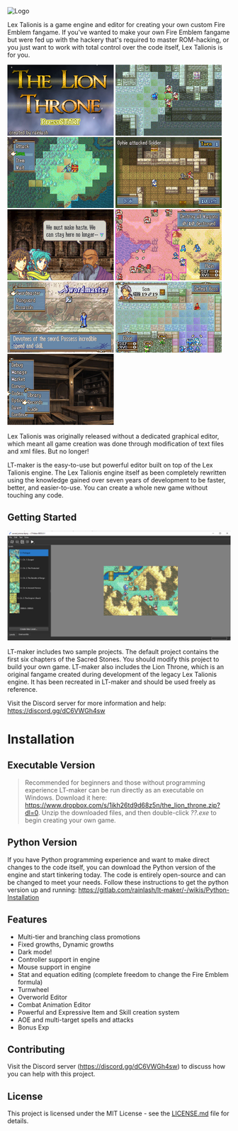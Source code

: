 ![Logo](/utilities/screenshots/logo_final_512x512.png)

Lex Talionis is a game engine and editor for creating your own custom Fire Emblem fangame. If you've wanted to make your own Fire Emblem fangame but were fed up with the hackery that's required to master ROM-hacking, or you just want to work with total control over the code itself, Lex Talionis is for you.

![TitleScreen](/utilities/readme/title_screen.png)
![AOE](/utilities/readme/aoe.gif)
![ActivatedSkill](/utilities/readme/activated_skill.gif)
![Turnwheel](/utilities/readme/turnwheel.gif)
![Conversation](/utilities/readme/conversation.png) 
![EnemyRange](/utilities/readme/enemy_range.png) 
![MultiPromotion](/utilities/readme/multi_promotion.png)
![Aura](/utilities/readme/aura.png)
![Base](/utilities/readme/base.png)

Lex Talionis was originally released without a dedicated graphical editor, which meant all game creation was done through modification of text files and xml files. But no longer!

LT-maker is the easy-to-use but powerful editor built on top of the Lex Talionis engine. The Lex Talionis engine itself as been completely rewritten using the knowledge gained over seven years of development to be faster, better, and easier-to-use. You can create a whole new game without touching any code.

## Getting Started

![EditorScreenshot](utilities/readme/editor_screenshot.png)

LT-maker includes two sample projects. The default project contains the first six chapters of the Sacred Stones. You should modify this project to build your own game. LT-maker also includes the Lion Throne, which is an original fangame created during development of the legacy Lex Talionis engine. It has been recreated in LT-maker and should be used freely as reference.

Visit the Discord server for more information and help: https://discord.gg/dC6VWGh4sw

# Installation

## Executable Version 
> Recommended for beginners and those without programming experience
LT-maker can be run directly as an executable on Windows. Download it here: https://www.dropbox.com/s/1ikh26td9d68z5n/the_lion_throne.zip?dl=0. Unzip the downloaded files, and then double-click *??.exe* to begin creating your own game.

## Python Version
If you have Python programming experience and want to make direct changes to the code itself, you can download the Python version of the engine and start tinkering today. The code is entirely open-source and can be changed to meet your needs. Follow these instructions to get the python version up and running: https://gitlab.com/rainlash/lt-maker/-/wikis/Python-Installation

## Features

- Multi-tier and branching class promotions
- Fixed growths, Dynamic growths
- Dark mode!
- Controller support in engine
- Mouse support in engine
- Stat and equation editing (complete freedom to change the Fire Emblem formula)
- Turnwheel
- Overworld Editor
- Combat Animation Editor
- Powerful and Expressive Item and Skill creation system
- AOE and multi-target spells and attacks
- Bonus Exp

## Contributing

Visit the Discord server (https://discord.gg/dC6VWGh4sw) to discuss how you can help with this project.

## License

This project is licensed under the MIT License - see the [LICENSE.md](LICENSE.md) file for details.
